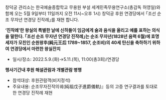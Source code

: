 창덕궁 관리소는 한국예술종합학교 무용원 부설 세계민족무용연구소(총감독 허영일)와 함께 오는 5월 9일부터 11일까지 오전 11시~오후 1시) 창덕궁 후원 연경당에서 ｢조선 순조 무자년 연경당 진작례｣를 재현 합니다.

**‘진작례’란 왕실의 특별한 날에 신하들이 임금에게 술과 음식을 올리고 예를 표하는 의식을 말한다. ｢조선 순조 무자년 연경당 진작례｣는 순조 무자년(1828년 음력 6월)에 효명세자가 모친인 순원왕후(純元王后 1789~1857, 순조비)의 40세 탄신을 축하하기 위하여 연경당에서 마련한 왕실잔치**

- 일시/장소: 2022.5.9.(화)→5.11.(목), 11:00(총3회)/연경당

**행사기간내 후원 해설관람과 개별관람 병행**

- 참석대상: 후원관람객(비지정석)
- 주요내용: 순조무자진작의궤(純祖戊子進爵儀軌)』등의 고증 연구결과를 토대로 한 연경당 진작례 재현